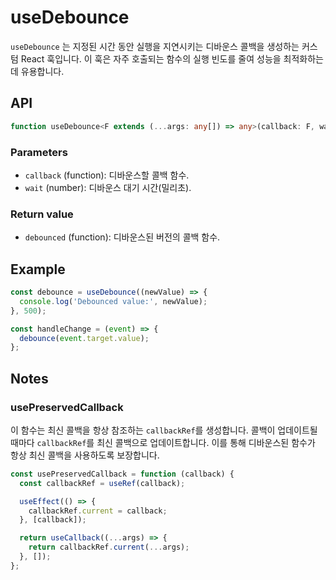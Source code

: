 # useDebounce

`useDebounce` 는 지정된 시간 동안 실행을 지연시키는 디바운스 콜백을 생성하는 커스텀 React 훅입니다.
이 훅은 자주 호출되는 함수의 실행 빈도를 줄여 성능을 최적화하는 데 유용합니다.

## API

```ts
function useDebounce<F extends (...args: any[]) => any>(callback: F, wait: number);
```

### Parameters

- `callback` (function): 디바운스할 콜백 함수.
- `wait` (number): 디바운스 대기 시간(밀리초).

### Return value

- `debounced` (function): 디바운스된 버전의 콜백 함수.

## Example

```jsx
const debounce = useDebounce((newValue) => {
  console.log('Debounced value:', newValue);
}, 500);

const handleChange = (event) => {
  debounce(event.target.value);
};
```

## Notes

### usePreservedCallback

이 함수는 최신 콜백을 항상 참조하는 `callbackRef`를 생성합니다.
콜백이 업데이트될 때마다 `callbackRef`를 최신 콜백으로 업데이트합니다.
이를 통해 디바운스된 함수가 항상 최신 콜백을 사용하도록 보장합니다.

```jsx
const usePreservedCallback = function (callback) {
  const callbackRef = useRef(callback);

  useEffect(() => {
    callbackRef.current = callback;
  }, [callback]);

  return useCallback((...args) => {
    return callbackRef.current(...args);
  }, []);
};
```
